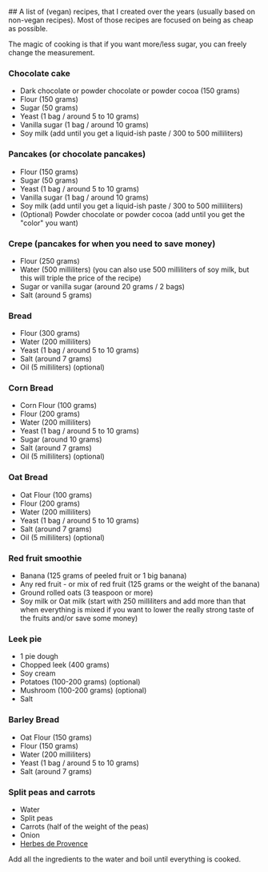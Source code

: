 ## A list of (vegan) recipes, that I created over the years (usually based on non-vegan recipes). Most of those recipes are focused on being as cheap as possible.

The magic of cooking is that if you want more/less sugar, you can freely change the measurement.

### Chocolate cake

- Dark chocolate or powder chocolate or powder cocoa (150 grams)
- Flour (150 grams)
- Sugar (50 grams)
- Yeast (1 bag / around 5 to 10 grams)
- Vanilla sugar (1 bag / around 10 grams)
- Soy milk (add until you get a liquid-ish paste / 300 to 500 milliliters)

### Pancakes (or chocolate pancakes)

- Flour (150 grams)
- Sugar (50 grams)
- Yeast (1 bag / around 5 to 10 grams)
- Vanilla sugar (1 bag / around 10 grams)
- Soy milk (add until you get a liquid-ish paste / 300 to 500 milliliters)
- (Optional) Powder chocolate or powder cocoa (add until you get the "color" you want)

### Crepe (pancakes for when you need to save money)

- Flour (250 grams)
- Water (500 milliliters) (you can also use 500 milliliters of soy milk, but this will triple the price of the recipe)
- Sugar or vanilla sugar (around 20 grams / 2 bags)
- Salt (around 5 grams)

### Bread

- Flour (300 grams)
- Water (200 milliliters)
- Yeast (1 bag / around 5 to 10 grams)
- Salt (around 7 grams)
- Oil (5 milliliters) (optional)

### Corn Bread

- Corn Flour (100 grams)
- Flour (200 grams)
- Water (200 milliliters)
- Yeast (1 bag / around 5 to 10 grams)
- Sugar (around 10 grams)
- Salt (around 7 grams)
- Oil (5 milliliters) (optional)

### Oat Bread

- Oat Flour (100 grams)
- Flour (200 grams)
- Water (200 milliliters)
- Yeast (1 bag / around 5 to 10 grams)
- Salt (around 7 grams)
- Oil (5 milliliters) (optional)

### Red fruit smoothie

- Banana (125 grams of peeled fruit or 1 big banana)
- Any red fruit - or mix of red fruit (125 grams or the weight of the banana)
- Ground rolled oats (3 teaspoon or more)
- Soy milk or Oat milk (start with 250 milliliters and add more than that when everything is mixed if you want to lower the really strong taste of the fruits and/or save some money)

### Leek pie

- 1 pie dough
- Chopped leek (400 grams)
- Soy cream
- Potatoes (100-200 grams) (optional)
- Mushroom (100-200 grams) (optional)
- Salt

### Barley Bread

- Oat Flour (150 grams)
- Flour (150 grams)
- Water (200 milliliters)
- Yeast (1 bag / around 5 to 10 grams)
- Salt (around 7 grams)


### Split peas and carrots

- Water
- Split peas
- Carrots (half of the weight of the peas)
- Onion
- [Herbes de Provence](https://en.wikipedia.org/wiki/Herbes_de_Provence)

Add all the ingredients to the water and boil until everything is cooked.
